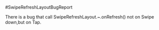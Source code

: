 #SwipeRefreshLayoutBugReport 

There is a bug that call SwipeRefreshLayout.~.onRefresh() not on Swipe down,but on Tap.
